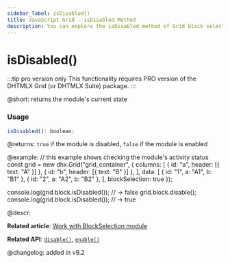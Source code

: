 ```yaml
---
sidebar_label: isDisabled()
title: JavaScript Grid - isDisabled Method 
description: You can explore the isDisabled method of Grid block selection in the documentation of the DHTMLX JavaScript UI library. Browse developer guides and API reference, try out code examples and live demos, and download a free 30-day evaluation version of DHTMLX Suite.
---
```


# isDisabled()

:::tip pro version only 
This functionality requires PRO version of the DHTMLX Grid (or DHTMLX Suite) package.
:::

@short: returns the module's current state

### Usage

~~~jsx
isDisabled(): boolean;
~~~

@returns:
`true` if the module is disabled, `false` if the module is enabled

@example:
// this example shows checking the module's activity status
const grid = new dhx.Grid("grid_container", {
    columns: [
        { id: "a", header: [{ text: "A" }] },
        { id: "b", header: [{ text: "B" }] },
    ],
    data: [
        { id: "1", a: "A1", b: "B1" },
        { id: "2", a: "A2", b: "B2" },
    ],
    blockSelection: true
});

console.log(grid.block.isDisabled()); // -> false
grid.block.disable();
console.log(grid.block.isDisabled()); // -> true

@descr:

**Related article**: [Work with BlockSelection module](grid/usage_blockselection.md)

**Related API**: [`disable()`](grid/api/blockselection/disable_method.md), [`enable()`](grid/api/blockselection/enable_method.md)

@changelog:
added in v9.2